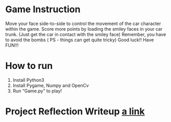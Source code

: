 # Game Instruction
  Move your face side-to-side to control the movement of the car character within the game. Score more points by loading the smiley faces in your car trunk. (Just get the car in contact with the smiley face) Remember, you have to avoid the bombs ( PS - things can get quite tricky) 
  Good luck!! Have FUN!!!

# How to run

1. Install Python3
2. Install Pygame, Numpy and OpenCv
3. Run “Game.py” to play! 

# Project Reflection Writeup [a link](https://github.com/Enmoren/InteractiveProgramming/blob/master/Project%20Reflection%20Writeup.md)
